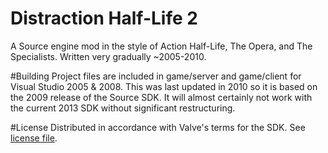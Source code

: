 # Distraction Half-Life 2
A Source engine mod in the style of Action Half-Life, The Opera, and The Specialists. Written very gradually ~2005-2010.

#Building
Project files are included in game/server and game/client for Visual Studio 2005 & 2008. This was last updated in 2010 so it is based on the 2009 release of the Source SDK.  It will almost certainly not work with the current 2013 SDK without significant restructuring.

#License
Distributed in accordance with Valve's terms for the SDK.  See [license file](LICENSE).
